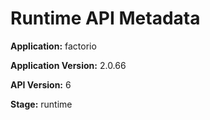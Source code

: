# Runtime API Metadata

**Application:** factorio

**Application Version:** 2.0.66

**API Version:** 6

**Stage:** runtime

